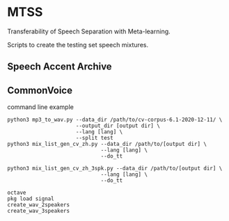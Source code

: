 # MTSS
Transferability of Speech Separation with Meta-learning.

Scripts to create the testing set speech mixtures.
## Speech Accent Archive

## CommonVoice
command line example
```
python3 mp3_to_wav.py --data_dir /path/to/cv-corpus-6.1-2020-12-11/ \
                      --output_dir [output dir] \
                      --lang [lang] \
                      --split test
python3 mix_list_gen_cv_zh.py --data_dir /path/to/[output dir] \
                              --lang [lang] \
                              --do_tt

python3 mix_list_gen_cv_zh_3spk.py --data_dir /path/to/[output dir] \
                              --lang [lang] \
                              --do_tt

octave
pkg load signal
create_wav_2speakers
create_wav_3speakers
```
